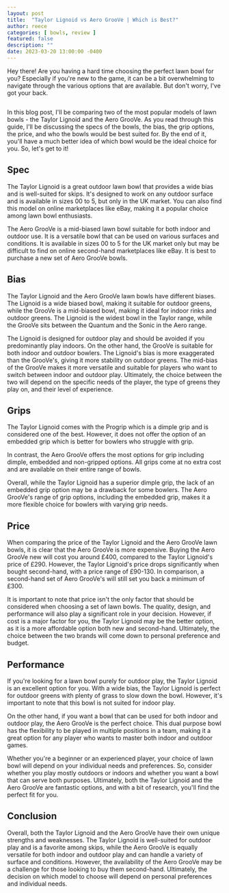 ```yaml
---
layout: post
title:  "Taylor Lignoid vs Aero GrooVe | Which is Best?"
author: reece
categories: [ bowls, review ]
featured: false
description: ""
date: 2023-03-20 13:00:00 -0400
---
```

    

<!-- wp:paragraph -->
<p xmlns="http://www.w3.org/1999/xhtml">Hey there! Are you having a hard time choosing the perfect lawn bowl for you? Especially if you're new to the game, it can be a bit overwhelming to navigate through the various options that are available. But don't worry, I've got your back. </p>
<!-- /wp:paragraph -->

<!-- wp:image {"id":1984,"sizeSlug":"large","linkDestination":"none"} -->
<figure class="wp-block-image size-large"><img src="/img/posts/taylor-lignoid-vs-aero-groove-1024x576.jpg" alt="" class="wp-image-1984"/></figure>
<!-- /wp:image -->

<!-- wp:paragraph -->
<p>In this blog post, I'll be comparing two of the most popular models of lawn bowls - the Taylor Lignoid and the Aero GrooVe. As you read through this guide, I'll be discussing the specs of the bowls, the bias, the grip options, the price, and who the bowls would be best suited for. By the end of it, you'll have a much better idea of which bowl would be the ideal choice for you. So, let's get to it!</p>
<!-- /wp:paragraph -->

<!-- wp:heading -->
<h2>Spec</h2>
<!-- /wp:heading -->

<!-- wp:paragraph -->
<p>The Taylor Lignoid is a great outdoor lawn bowl that provides a wide bias and is well-suited for skips. It's designed to work on any outdoor surface and is available in sizes 00 to 5, but only in the UK market. You can also find this model on online marketplaces like eBay, making it a popular choice among lawn bowl enthusiasts.</p>
<!-- /wp:paragraph -->

<!-- wp:paragraph -->
<p>The Aero GrooVe is a mid-biased lawn bowl suitable for both indoor and outdoor use. It is a versatile bowl that can be used on various surfaces and conditions. It is available in sizes 00 to 5 for the UK market only but may be difficult to find on online second-hand marketplaces like eBay. It is best to purchase a new set of Aero GrooVe bowls.</p>
<!-- /wp:paragraph -->

<!-- wp:heading -->
<h2>Bias</h2>
<!-- /wp:heading -->

<!-- wp:paragraph -->
<p>The Taylor Lignoid and the Aero GrooVe lawn bowls have different biases. The Lignoid is a wide biased bowl, making it suitable for outdoor greens, while the GrooVe is a mid-biased bowl, making it ideal for indoor rinks and outdoor greens. The Lignoid is the widest bowl in the Taylor range, while the GrooVe sits between the Quantum and the Sonic in the Aero range.</p>
<!-- /wp:paragraph -->

<!-- wp:paragraph -->
<p>The Lignoid is designed for outdoor play and should be avoided if you predominantly play indoors. On the other hand, the GrooVe is suitable for both indoor and outdoor bowlers. The Lignoid's bias is more exaggerated than the GrooVe's, giving it more stability on outdoor greens. The mid-bias of the GrooVe makes it more versatile and suitable for players who want to switch between indoor and outdoor play. Ultimately, the choice between the two will depend on the specific needs of the player, the type of greens they play on, and their level of experience.</p>
<!-- /wp:paragraph -->

<!-- wp:heading -->
<h2>Grips</h2>
<!-- /wp:heading -->

<!-- wp:paragraph -->
<p>The Taylor Lignoid comes with the Progrip which is a dimple grip and is considered one of the best. However, it does not offer the option of an embedded grip which is better for bowlers who struggle with grip.</p>
<!-- /wp:paragraph -->

<!-- wp:paragraph -->
<p>In contrast, the Aero GrooVe offers the most options for grip including dimple, embedded and non-gripped options. All grips come at no extra cost and are available on their entire range of bowls.</p>
<!-- /wp:paragraph -->

<!-- wp:paragraph -->
<p>Overall, while the Taylor Lignoid has a superior dimple grip, the lack of an embedded grip option may be a drawback for some bowlers. The Aero GrooVe's range of grip options, including the embedded grip, makes it a more flexible choice for bowlers with varying grip needs.</p>
<!-- /wp:paragraph -->

<!-- wp:heading -->
<h2>Price</h2>
<!-- /wp:heading -->

<!-- wp:paragraph -->
<p>When comparing the price of the Taylor Lignoid and the Aero GrooVe lawn bowls, it is clear that the Aero GrooVe is more expensive. Buying the Aero GrooVe new will cost you around £400, compared to the Taylor Lignoid's price of £290. However, the Taylor Lignoid's price drops significantly when bought second-hand, with a price range of £90-130. In comparison, a second-hand set of Aero GrooVe's will still set you back a minimum of £300.</p>
<!-- /wp:paragraph -->

<!-- wp:paragraph -->
<p>It is important to note that price isn't the only factor that should be considered when choosing a set of lawn bowls. The quality, design, and performance will also play a significant role in your decision. However, if cost is a major factor for you, the Taylor Lignoid may be the better option, as it is a more affordable option both new and second-hand. Ultimately, the choice between the two brands will come down to personal preference and budget.</p>
<!-- /wp:paragraph -->

<!-- wp:heading -->
<h2>Performance</h2>
<!-- /wp:heading -->

<!-- wp:paragraph -->
<p>If you're looking for a lawn bowl purely for outdoor play, the Taylor Lignoid is an excellent option for you. With a wide bias, the Taylor Lignoid is perfect for outdoor greens with plenty of grass to slow down the bowl. However, it's important to note that this bowl is not suited for indoor play.</p>
<!-- /wp:paragraph -->

<!-- wp:paragraph -->
<p>On the other hand, if you want a bowl that can be used for both indoor and outdoor play, the Aero GrooVe is the perfect choice. This dual purpose bowl has the flexibility to be played in multiple positions in a team, making it a great option for any player who wants to master both indoor and outdoor games.</p>
<!-- /wp:paragraph -->

<!-- wp:paragraph -->
<p>Whether you're a beginner or an experienced player, your choice of lawn bowl will depend on your individual needs and preferences. So, consider whether you play mostly outdoors or indoors and whether you want a bowl that can serve both purposes. Ultimately, both the Taylor Lignoid and the Aero GrooVe are fantastic options, and with a bit of research, you'll find the perfect fit for you.</p>
<!-- /wp:paragraph -->

<!-- wp:heading -->
<h2>Conclusion</h2>
<!-- /wp:heading -->

<!-- wp:paragraph -->
<p>Overall, both the Taylor Lignoid and the Aero GrooVe have their own unique strengths and weaknesses. The Taylor Lignoid is well-suited for outdoor play and is a favorite among skips, while the Aero GrooVe is equally versatile for both indoor and outdoor play and can handle a variety of surface and conditions. However, the availability of the Aero GrooVe may be a challenge for those looking to buy them second-hand. Ultimately, the decision on which model to choose will depend on personal preferences and individual needs.</p>
<!-- /wp:paragraph -->
    